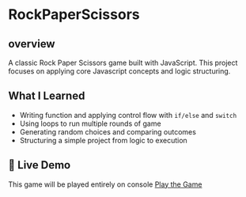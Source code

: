 # RockPaperScissors

 ## overview
 A classic Rock Paper Scissors game built with JavaScript. This project focuses on applying core Javascript concepts and logic structuring.


 ## What I Learned
 - Writing function and applying control flow with `if/else` and `switch`
 - Using loops to run multiple rounds of game
 - Generating random choices and comparing outcomes
 - Structuring a simple project from logic to execution

## 🔗 Live Demo
This game will be played entirely on console
[Play the Game](https://sakolkiatnr.github.io/RockPaperScissors/)
